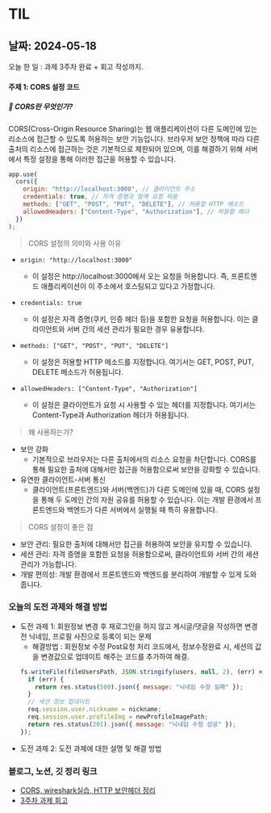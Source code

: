 # TIL

## 날짜: 2024-05-18

오늘 한 일 : 과제 3주차 완료 + 회고 작성까지.

#### 주제 1: CORS 설정 코드

##### 🔆 CORS란 무엇인가?

CORS(Cross-Origin Resource Sharing)는 웹 애플리케이션이 다른 도메인에 있는 리소스에 접근할 수 있도록 허용하는 보안 기능입니다. 브라우저 보안 정책에 따라 다른 출처의 리소스에 접근하는 것은 기본적으로 제한되어 있으며, 이를 해결하기 위해 서버에서 특정 설정을 통해 이러한 접근을 허용할 수 있습니다.

```jsx
app.use(
  cors({
    origin: "http://localhost:3000", // 클라이언트 주소
    credentials: true, // 자격 증명과 함께 요청 허용
    methods: ["GET", "POST", "PUT", "DELETE"], // 허용할 HTTP 메소드
    allowedHeaders: ["Content-Type", "Authorization"], // 허용할 헤더
  })
);
```

> CORS 설정의 의미와 사용 이유

- `origin: "http://localhost:3000"`

  - 이 설정은 http://localhost:3000에서 오는 요청을 허용합니다. 즉, 프론트엔드 애플리케이션이 이 주소에서 호스팅되고 있다고 가정합니다.

- `credentials: true`

  - 이 설정은 자격 증명(쿠키, 인증 헤더 등)을 포함한 요청을 허용합니다. 이는 클라이언트와 서버 간의 세션 관리가 필요한 경우 유용합니다.

- `methods: ["GET", "POST", "PUT", "DELETE"]`

  - 이 설정은 허용할 HTTP 메소드를 지정합니다. 여기서는 GET, POST, PUT, DELETE 메소드가 허용됩니다.

- `allowedHeaders: ["Content-Type", "Authorization"]`

  - 이 설정은 클라이언트가 요청 시 사용할 수 있는 헤더를 지정합니다. 여기서는 Content-Type과 Authorization 헤더가 허용됩니다.

> 왜 사용하는가?

- 보안 강화
  - 기본적으로 브라우저는 다른 출처에서의 리소스 요청을 차단합니다. CORS를 통해 필요한 출처에 대해서만 접근을 허용함으로써 보안을 강화할 수 있습니다.
- 유연한 클라이언트-서버 통신
  - 클라이언트(프론트엔드)와 서버(백엔드)가 다른 도메인에 있을 때, CORS 설정을 통해 두 도메인 간의 자원 공유를 허용할 수 있습니다. 이는 개발 환경에서 프론트엔드와 백엔드가 다른 서버에서 실행될 때 특히 유용합니다.

> CORS 설정이 좋은 점

- 보안 관리: 필요한 출처에 대해서만 접근을 허용하여 보안을 유지할 수 있습니다.
- 세션 관리: 자격 증명을 포함한 요청을 허용함으로써, 클라이언트와 서버 간의 세션 관리가 가능합니다.
- 개발 편의성: 개발 환경에서 프론트엔드와 백엔드를 분리하여 개발할 수 있게 도와줍니다.

### 오늘의 도전 과제와 해결 방법

- 도전 과제 1: 회원정보 변경 후 재로그인을 하지 않고 게시글/댓글을 작성하면 변경 전 닉네임, 프로필 사진으로 등록이 되는 문제
  - 해결방법 : 회원정보 수정 Post요청 처리 코드에서, 정보수정완료 시, 세션의 값을 변경값으로 업데이트 해주는 코드를 추가하여 해결.
  ```jsx
  fs.writeFile(fileUsersPath, JSON.stringify(users, null, 2), (err) => {
    if (err) {
      return res.status(500).json({ message: "닉네임 수정 실패" });
    }
    // 세션 정보 업데이트
    req.session.user.nickname = nickname;
    req.session.user.profileImg = newProfileImagePath;
    return res.status(201).json({ message: "닉네임 수정 성공" });
  });
  ```
- 도전 과제 2: 도전 과제에 대한 설명 및 해결 방법

### 블로그, 노션, 깃 정리 링크

- [CORS, wireshark실습, HTTP 보안헤더 정리](https://goorm.notion.site/565207b64f794914b91bb357c41cf99a?pvs=4)
- [3주차 과제 회고](https://goorm.notion.site/3-dce9557513494264b51d7f5296e27162?pvs=4)
